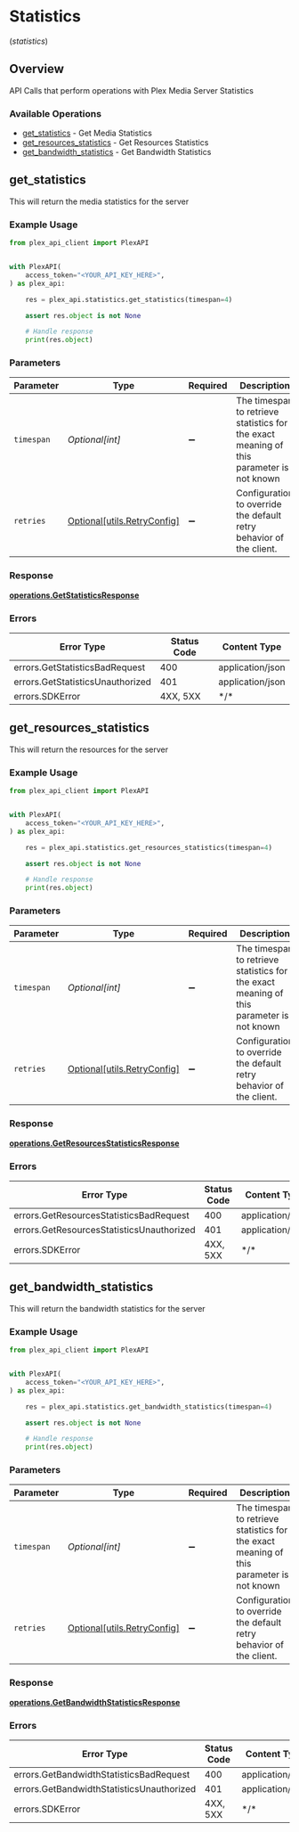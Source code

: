 # Statistics
(*statistics*)

## Overview

API Calls that perform operations with Plex Media Server Statistics


### Available Operations

* [get_statistics](#get_statistics) - Get Media Statistics
* [get_resources_statistics](#get_resources_statistics) - Get Resources Statistics
* [get_bandwidth_statistics](#get_bandwidth_statistics) - Get Bandwidth Statistics

## get_statistics

This will return the media statistics for the server

### Example Usage

```python
from plex_api_client import PlexAPI


with PlexAPI(
    access_token="<YOUR_API_KEY_HERE>",
) as plex_api:

    res = plex_api.statistics.get_statistics(timespan=4)

    assert res.object is not None

    # Handle response
    print(res.object)

```

### Parameters

| Parameter                                                                                 | Type                                                                                      | Required                                                                                  | Description                                                                               | Example                                                                                   |
| ----------------------------------------------------------------------------------------- | ----------------------------------------------------------------------------------------- | ----------------------------------------------------------------------------------------- | ----------------------------------------------------------------------------------------- | ----------------------------------------------------------------------------------------- |
| `timespan`                                                                                | *Optional[int]*                                                                           | :heavy_minus_sign:                                                                        | The timespan to retrieve statistics for<br/>the exact meaning of this parameter is not known<br/> | 4                                                                                         |
| `retries`                                                                                 | [Optional[utils.RetryConfig]](../../models/utils/retryconfig.md)                          | :heavy_minus_sign:                                                                        | Configuration to override the default retry behavior of the client.                       |                                                                                           |

### Response

**[operations.GetStatisticsResponse](../../models/operations/getstatisticsresponse.md)**

### Errors

| Error Type                       | Status Code                      | Content Type                     |
| -------------------------------- | -------------------------------- | -------------------------------- |
| errors.GetStatisticsBadRequest   | 400                              | application/json                 |
| errors.GetStatisticsUnauthorized | 401                              | application/json                 |
| errors.SDKError                  | 4XX, 5XX                         | \*/\*                            |

## get_resources_statistics

This will return the resources for the server

### Example Usage

```python
from plex_api_client import PlexAPI


with PlexAPI(
    access_token="<YOUR_API_KEY_HERE>",
) as plex_api:

    res = plex_api.statistics.get_resources_statistics(timespan=4)

    assert res.object is not None

    # Handle response
    print(res.object)

```

### Parameters

| Parameter                                                                                 | Type                                                                                      | Required                                                                                  | Description                                                                               | Example                                                                                   |
| ----------------------------------------------------------------------------------------- | ----------------------------------------------------------------------------------------- | ----------------------------------------------------------------------------------------- | ----------------------------------------------------------------------------------------- | ----------------------------------------------------------------------------------------- |
| `timespan`                                                                                | *Optional[int]*                                                                           | :heavy_minus_sign:                                                                        | The timespan to retrieve statistics for<br/>the exact meaning of this parameter is not known<br/> | 4                                                                                         |
| `retries`                                                                                 | [Optional[utils.RetryConfig]](../../models/utils/retryconfig.md)                          | :heavy_minus_sign:                                                                        | Configuration to override the default retry behavior of the client.                       |                                                                                           |

### Response

**[operations.GetResourcesStatisticsResponse](../../models/operations/getresourcesstatisticsresponse.md)**

### Errors

| Error Type                                | Status Code                               | Content Type                              |
| ----------------------------------------- | ----------------------------------------- | ----------------------------------------- |
| errors.GetResourcesStatisticsBadRequest   | 400                                       | application/json                          |
| errors.GetResourcesStatisticsUnauthorized | 401                                       | application/json                          |
| errors.SDKError                           | 4XX, 5XX                                  | \*/\*                                     |

## get_bandwidth_statistics

This will return the bandwidth statistics for the server

### Example Usage

```python
from plex_api_client import PlexAPI


with PlexAPI(
    access_token="<YOUR_API_KEY_HERE>",
) as plex_api:

    res = plex_api.statistics.get_bandwidth_statistics(timespan=4)

    assert res.object is not None

    # Handle response
    print(res.object)

```

### Parameters

| Parameter                                                                                 | Type                                                                                      | Required                                                                                  | Description                                                                               | Example                                                                                   |
| ----------------------------------------------------------------------------------------- | ----------------------------------------------------------------------------------------- | ----------------------------------------------------------------------------------------- | ----------------------------------------------------------------------------------------- | ----------------------------------------------------------------------------------------- |
| `timespan`                                                                                | *Optional[int]*                                                                           | :heavy_minus_sign:                                                                        | The timespan to retrieve statistics for<br/>the exact meaning of this parameter is not known<br/> | 4                                                                                         |
| `retries`                                                                                 | [Optional[utils.RetryConfig]](../../models/utils/retryconfig.md)                          | :heavy_minus_sign:                                                                        | Configuration to override the default retry behavior of the client.                       |                                                                                           |

### Response

**[operations.GetBandwidthStatisticsResponse](../../models/operations/getbandwidthstatisticsresponse.md)**

### Errors

| Error Type                                | Status Code                               | Content Type                              |
| ----------------------------------------- | ----------------------------------------- | ----------------------------------------- |
| errors.GetBandwidthStatisticsBadRequest   | 400                                       | application/json                          |
| errors.GetBandwidthStatisticsUnauthorized | 401                                       | application/json                          |
| errors.SDKError                           | 4XX, 5XX                                  | \*/\*                                     |